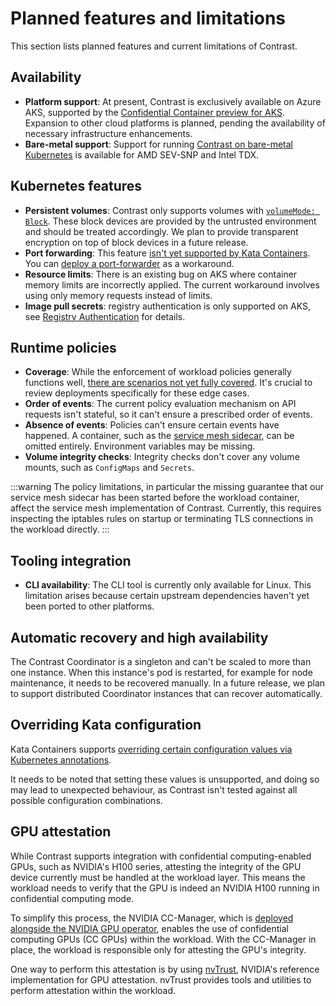 # Planned features and limitations

This section lists planned features and current limitations of Contrast.

## Availability

- **Platform support**: At present, Contrast is exclusively available on Azure
  AKS, supported by the
  [Confidential Container preview for AKS](https://learn.microsoft.com/en-us/azure/confidential-computing/confidential-containers-on-aks-preview).
  Expansion to other cloud platforms is planned, pending the availability of
  necessary infrastructure enhancements.
- **Bare-metal support**: Support for running
  [Contrast on bare-metal Kubernetes](getting-started/bare-metal.md) is
  available for AMD SEV-SNP and Intel TDX.

## Kubernetes features

- **Persistent volumes**: Contrast only supports volumes with
  [`volumeMode: Block`](https://kubernetes.io/docs/concepts/storage/persistent-volumes/#volume-mode).
  These block devices are provided by the untrusted environment and should be
  treated accordingly. We plan to provide transparent encryption on top of block
  devices in a future release.
- **Port forwarding**: This feature
  [isn't yet supported by Kata Containers](https://github.com/kata-containers/kata-containers/issues/1693).
  You can
  [deploy a port-forwarder](https://docs.edgeless.systems/contrast/deployment#connect-to-the-contrast-coordinator)
  as a workaround.
- **Resource limits**: There is an existing bug on AKS where container memory
  limits are incorrectly applied. The current workaround involves using only
  memory requests instead of limits.
- **Image pull secrets**: registry authentication is only supported on AKS, see
  [Registry Authentication](howto/registry-authentication.md#bare-metal) for
  details.

## Runtime policies

- **Coverage**: While the enforcement of workload policies generally functions
  well,
  [there are scenarios not yet fully covered](https://github.com/microsoft/kata-containers/releases/tag/3.2.0.azl0.genpolicy).
  It's crucial to review deployments specifically for these edge cases.
- **Order of events**: The current policy evaluation mechanism on API requests
  isn't stateful, so it can't ensure a prescribed order of events.
- **Absence of events**: Policies can't ensure certain events have happened. A
  container, such as the [service mesh sidecar](components/service-mesh.md), can
  be omitted entirely. Environment variables may be missing.
- **Volume integrity checks**: Integrity checks don't cover any volume mounts,
  such as `ConfigMaps` and `Secrets`.

:::warning The policy limitations, in particular the missing guarantee that our
service mesh sidecar has been started before the workload container, affect the
service mesh implementation of Contrast. Currently, this requires inspecting the
iptables rules on startup or terminating TLS connections in the workload
directly. :::

## Tooling integration

- **CLI availability**: The CLI tool is currently only available for Linux. This
  limitation arises because certain upstream dependencies haven't yet been
  ported to other platforms.

## Automatic recovery and high availability

The Contrast Coordinator is a singleton and can't be scaled to more than one
instance. When this instance's pod is restarted, for example for node
maintenance, it needs to be recovered manually. In a future release, we plan to
support distributed Coordinator instances that can recover automatically.

## Overriding Kata configuration

Kata Containers supports
[overriding certain configuration values via Kubernetes annotations](https://github.com/kata-containers/kata-containers/blob/b4da4b5e3b9b21048af9333b071235a57a3e9493/docs/how-to/how-to-set-sandbox-config-kata.md).

It needs to be noted that setting these values is unsupported, and doing so may
lead to unexpected behaviour, as Contrast isn't tested against all possible
configuration combinations.

## GPU attestation

While Contrast supports integration with confidential computing-enabled GPUs,
such as NVIDIA's H100 series, attesting the integrity of the GPU device
currently must be handled at the workload layer. This means the workload needs
to verify that the GPU is indeed an NVIDIA H100 running in confidential
computing mode.

To simplify this process, the NVIDIA CC-Manager, which is
[deployed alongside the NVIDIA GPU operator](./getting-started/bare-metal.md#preparing-a-cluster-for-gpu-usage),
enables the use of confidential computing GPUs (CC GPUs) within the workload.
With the CC-Manager in place, the workload is responsible only for attesting the
GPU's integrity.

One way to perform this attestation is by using
[nvTrust](https://github.com/NVIDIA/nvtrust), NVIDIA's reference implementation
for GPU attestation. nvTrust provides tools and utilities to perform attestation
within the workload.
